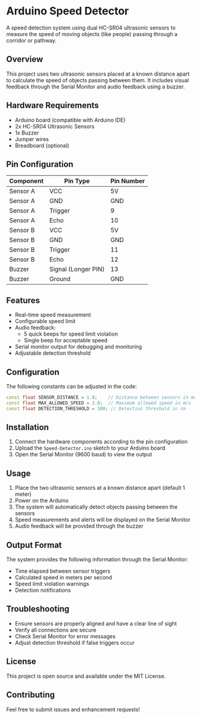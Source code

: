 # Arduino Speed Detector

A speed detection system using dual HC-SR04 ultrasonic sensors to measure the speed of moving objects (like people) passing through a corridor or pathway.

## Overview

This project uses two ultrasonic sensors placed at a known distance apart to calculate the speed of objects passing between them. It includes visual feedback through the Serial Monitor and audio feedback using a buzzer.

## Hardware Requirements

- Arduino board (compatible with Arduino IDE)
- 2x HC-SR04 Ultrasonic Sensors
- 1x Buzzer
- Jumper wires
- Breadboard (optional)

## Pin Configuration

| Component | Pin Type | Pin Number |
|-----------|----------|------------|
| Sensor A  | VCC      | 5V         |
| Sensor A  | GND      | GND        |
| Sensor A  | Trigger  | 9          |
| Sensor A  | Echo     | 10         |
| Sensor B  | VCC      | 5V         |
| Sensor B  | GND      | GND        |
| Sensor B  | Trigger  | 11         |
| Sensor B  | Echo     | 12         |
| Buzzer    | Signal (Longer PIN) | 13 |
| Buzzer    | Ground   | GND        |

## Features

- Real-time speed measurement
- Configurable speed limit
- Audio feedback:
  - 5 quick beeps for speed limit violation
  - Single beep for acceptable speed
- Serial monitor output for debugging and monitoring
- Adjustable detection threshold

## Configuration

The following constants can be adjusted in the code:

```cpp
const float SENSOR_DISTANCE = 1.0;    // Distance between sensors in meters
const float MAX_ALLOWED_SPEED = 2.0;  // Maximum allowed speed in m/s
const float DETECTION_THRESHOLD = 100; // Detection threshold in cm
```

## Installation

1. Connect the hardware components according to the pin configuration
2. Upload the `Speed-Detector.ino` sketch to your Arduino board
3. Open the Serial Monitor (9600 baud) to view the output

## Usage

1. Place the two ultrasonic sensors at a known distance apart (default 1 meter)
2. Power on the Arduino
3. The system will automatically detect objects passing between the sensors
4. Speed measurements and alerts will be displayed on the Serial Monitor
5. Audio feedback will be provided through the buzzer

## Output Format

The system provides the following information through the Serial Monitor:
- Time elapsed between sensor triggers
- Calculated speed in meters per second
- Speed limit violation warnings
- Detection notifications

## Troubleshooting

- Ensure sensors are properly aligned and have a clear line of sight
- Verify all connections are secure
- Check Serial Monitor for error messages
- Adjust detection threshold if false triggers occur

## License

This project is open source and available under the MIT License.

## Contributing

Feel free to submit issues and enhancement requests! 